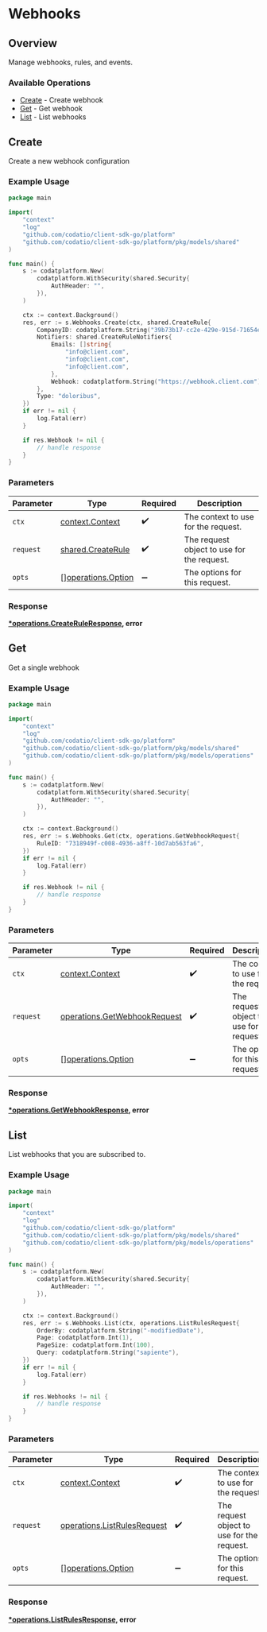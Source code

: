 # Webhooks

## Overview

Manage webhooks, rules, and events.

### Available Operations

* [Create](#create) - Create webhook
* [Get](#get) - Get webhook
* [List](#list) - List webhooks

## Create

Create a new webhook configuration

### Example Usage

```go
package main

import(
	"context"
	"log"
	"github.com/codatio/client-sdk-go/platform"
	"github.com/codatio/client-sdk-go/platform/pkg/models/shared"
)

func main() {
    s := codatplatform.New(
        codatplatform.WithSecurity(shared.Security{
            AuthHeader: "",
        }),
    )

    ctx := context.Background()
    res, err := s.Webhooks.Create(ctx, shared.CreateRule{
        CompanyID: codatplatform.String("39b73b17-cc2e-429e-915d-71654e9dcd1e"),
        Notifiers: shared.CreateRuleNotifiers{
            Emails: []string{
                "info@client.com",
                "info@client.com",
                "info@client.com",
            },
            Webhook: codatplatform.String("https://webhook.client.com"),
        },
        Type: "doloribus",
    })
    if err != nil {
        log.Fatal(err)
    }

    if res.Webhook != nil {
        // handle response
    }
}
```

### Parameters

| Parameter                                                | Type                                                     | Required                                                 | Description                                              |
| -------------------------------------------------------- | -------------------------------------------------------- | -------------------------------------------------------- | -------------------------------------------------------- |
| `ctx`                                                    | [context.Context](https://pkg.go.dev/context#Context)    | :heavy_check_mark:                                       | The context to use for the request.                      |
| `request`                                                | [shared.CreateRule](../../models/shared/createrule.md)   | :heavy_check_mark:                                       | The request object to use for the request.               |
| `opts`                                                   | [][operations.Option](../../models/operations/option.md) | :heavy_minus_sign:                                       | The options for this request.                            |


### Response

**[*operations.CreateRuleResponse](../../models/operations/createruleresponse.md), error**


## Get

Get a single webhook

### Example Usage

```go
package main

import(
	"context"
	"log"
	"github.com/codatio/client-sdk-go/platform"
	"github.com/codatio/client-sdk-go/platform/pkg/models/shared"
	"github.com/codatio/client-sdk-go/platform/pkg/models/operations"
)

func main() {
    s := codatplatform.New(
        codatplatform.WithSecurity(shared.Security{
            AuthHeader: "",
        }),
    )

    ctx := context.Background()
    res, err := s.Webhooks.Get(ctx, operations.GetWebhookRequest{
        RuleID: "7318949f-c008-4936-a8ff-10d7ab563fa6",
    })
    if err != nil {
        log.Fatal(err)
    }

    if res.Webhook != nil {
        // handle response
    }
}
```

### Parameters

| Parameter                                                                    | Type                                                                         | Required                                                                     | Description                                                                  |
| ---------------------------------------------------------------------------- | ---------------------------------------------------------------------------- | ---------------------------------------------------------------------------- | ---------------------------------------------------------------------------- |
| `ctx`                                                                        | [context.Context](https://pkg.go.dev/context#Context)                        | :heavy_check_mark:                                                           | The context to use for the request.                                          |
| `request`                                                                    | [operations.GetWebhookRequest](../../models/operations/getwebhookrequest.md) | :heavy_check_mark:                                                           | The request object to use for the request.                                   |
| `opts`                                                                       | [][operations.Option](../../models/operations/option.md)                     | :heavy_minus_sign:                                                           | The options for this request.                                                |


### Response

**[*operations.GetWebhookResponse](../../models/operations/getwebhookresponse.md), error**


## List

List webhooks that you are subscribed to.

### Example Usage

```go
package main

import(
	"context"
	"log"
	"github.com/codatio/client-sdk-go/platform"
	"github.com/codatio/client-sdk-go/platform/pkg/models/shared"
	"github.com/codatio/client-sdk-go/platform/pkg/models/operations"
)

func main() {
    s := codatplatform.New(
        codatplatform.WithSecurity(shared.Security{
            AuthHeader: "",
        }),
    )

    ctx := context.Background()
    res, err := s.Webhooks.List(ctx, operations.ListRulesRequest{
        OrderBy: codatplatform.String("-modifiedDate"),
        Page: codatplatform.Int(1),
        PageSize: codatplatform.Int(100),
        Query: codatplatform.String("sapiente"),
    })
    if err != nil {
        log.Fatal(err)
    }

    if res.Webhooks != nil {
        // handle response
    }
}
```

### Parameters

| Parameter                                                                  | Type                                                                       | Required                                                                   | Description                                                                |
| -------------------------------------------------------------------------- | -------------------------------------------------------------------------- | -------------------------------------------------------------------------- | -------------------------------------------------------------------------- |
| `ctx`                                                                      | [context.Context](https://pkg.go.dev/context#Context)                      | :heavy_check_mark:                                                         | The context to use for the request.                                        |
| `request`                                                                  | [operations.ListRulesRequest](../../models/operations/listrulesrequest.md) | :heavy_check_mark:                                                         | The request object to use for the request.                                 |
| `opts`                                                                     | [][operations.Option](../../models/operations/option.md)                   | :heavy_minus_sign:                                                         | The options for this request.                                              |


### Response

**[*operations.ListRulesResponse](../../models/operations/listrulesresponse.md), error**

